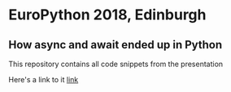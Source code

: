 # EuroPython 2018, Edinburgh

## How async and await ended up in Python

This repository contains all code snippets from the presentation

Here's a link to it [link](https://speakerdeck.com/pgergov/how-async-and-await-ended-up-in-python)
